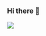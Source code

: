 ### Hi there 👋

<img src="https://capsule-render.vercel.app/api?type=venom&color=auto&height=300&section=header&text=capsule%20render&fontSize=90" />

<!--
**SZolboo/SZolboo** is a ✨ _special_ ✨ repository because its `README.md` (this file) appears on your GitHub profile.

Here are some ideas to get you started:

- 🔭 I’m currently working on ...
- 🌱 I’m currently learning ...
- 👯 I’m looking to collaborate on ...
- 🤔 I’m looking for help with ...
- 💬 Ask me about ...
- 📫 How to reach me: ...
- 😄 Pronouns: ...
- ⚡ Fun fact: ...
-->
